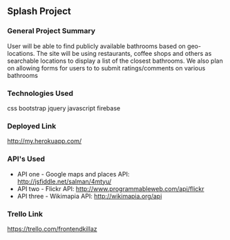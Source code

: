 ## Splash Project

### General Project Summary

User will be able to find publicly available bathrooms based on geo-locations. The site will be using restaurants, coffee shops and others as searchable locations to display a list of the closest bathrooms.  We also plan on allowing forms for users to to submit ratings/comments on various bathrooms 

### Technologies Used
css
bootstrap
jquery
javascript
firebase

### Deployed Link
http://my.herokuapp.com/

### API's Used
- API one - Google maps and places API: http://jsfiddle.net/salman/4mtyu/
- API two - Flickr API:  http://www.programmableweb.com/api/flickr
- API three  - Wikimapia API:  http://wikimapia.org/api

### Trello Link
https://trello.com/frontendkillaz
